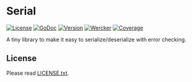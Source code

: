 # Serial

[![License](https://img.shields.io/badge/license-MIT-yellowgreen.svg?style=flat-square)][license]
[![GoDoc](https://img.shields.io/badge/godoc-reference-blue.svg?style=flat-square)][godoc]
[![Version](https://img.shields.io/github/tag/mitsuse/serial-go.svg?style=flat-square)][release]
[![Wercker](http://img.shields.io/wercker/ci/55b8de7c58d352a50100488b.svg?style=flat-square)][wercker]
[![Coverage](https://img.shields.io/codecov/c/github/mitsuse/serial-go/develop.svg?style=flat-square)][coverage]

[license]: LICENSE.txt
[godoc]: http://godoc.org/github.com/mitsuse/serial-go
[release]: https://github.com/mitsuse/serial-go/releases
[wercker]: https://app.wercker.com/project/bykey/cddb9d0e91001805e9ed62c37157b234
[coverage]: https://codecov.io/github/mitsuse/serial-go

A tiny library to make it easy to serialize/deserialize with error checking.

[golang]: http://golang.org/


## License

Please read [LICENSE.txt](LICENSE.txt).

